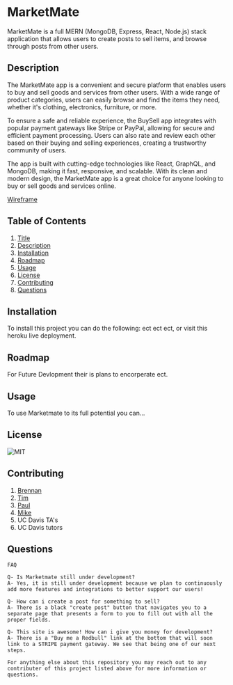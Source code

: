 # MarketMate
MarketMate is a full MERN (MongoDB, Express, React, Node.js) stack application that allows users to create posts to sell items, and browse through posts from other users.

## Description
The MarketMate app is a convenient and secure platform that enables users to buy and sell goods and services from other users. With a wide range of product categories, users can easily browse and find the items they need, whether it's clothing, electronics, furniture, or more.

To ensure a safe and reliable experience, the BuySell app integrates with popular payment gateways like Stripe or PayPal, allowing for secure and efficient payment processing. Users can also rate and review each other based on their buying and selling experiences, creating a trustworthy community of users.

The app is built with cutting-edge technologies like React, GraphQL, and MongoDB, making it fast, responsive, and scalable. With its clean and modern design, the MarketMate app is a great choice for anyone looking to buy or sell goods and services online.

[Wireframe](https://excalidraw.com/#room=00d166a40614151dbeea,e9HXBJ32S6rvES-Bk0i1LQ)

## Table of Contents
1.  [Title](#title)
2.  [Description](#description)
3.  [Installation](#installation)
4.  [Roadmap](#roadmap)
5.  [Usage](#usage)
6.  [License](#license)
7.  [Contributing](#contributing)
8.  [Questions](#questions)


## Installation
To install this project you can do the following: ect ect ect, or visit this heroku live deployment.

## Roadmap
For Future Devlopment their is plans to encorperate ect.


## Usage
To use Marketmate to its full potential you can...

## License
![MIT](https://img.shields.io/badge/license-MIT-blue)

## Contributing

1. [Brennan](https://github.com/brennantaylor98)
2. [Tim](https://github.com/tcook160)
3. [Paul](https://github.com/fomin2000)
4. [Mike](https://github.com/fominmike)
5. UC Davis TA's
6. UC Davis tutors


## Questions
    FAQ

    Q- Is Marketmate still under development? 
    A- Yes, it is still under development because we plan to continuously add more features and integrations to better support our users!

    Q- How can i create a post for something to sell?
    A- There is a black "create post" button that navigates you to a separate page that presents a form to you to fill out with all the proper fields.

    Q- This site is awesome! How can i give you money for development?
    A- There is a "Buy me a Redbull" link at the bottom that will soon link to a STRIPE payment gateway. We see that being one of our next steps.

`For anything else about this repository you may reach out to any contributer of this project listed above for more information or questions.`



